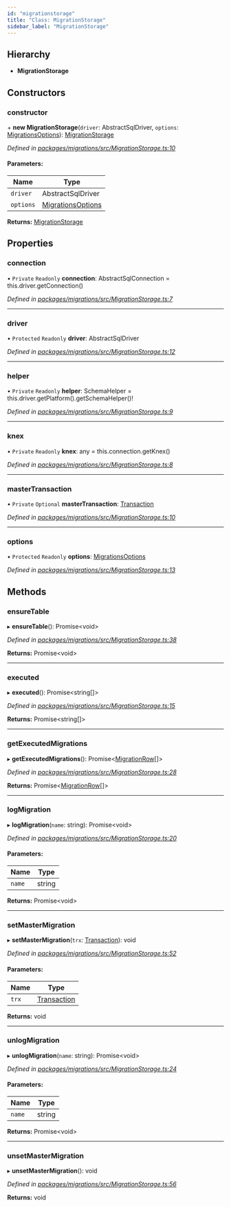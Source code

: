 ```yaml
---
id: "migrationstorage"
title: "Class: MigrationStorage"
sidebar_label: "MigrationStorage"
---
```


## Hierarchy

* **MigrationStorage**

## Constructors

### constructor

\+ **new MigrationStorage**(`driver`: AbstractSqlDriver, `options`: [MigrationsOptions](../index.md#migrationsoptions)): [MigrationStorage](migrationstorage.md)

*Defined in [packages/migrations/src/MigrationStorage.ts:10](https://github.com/mikro-orm/mikro-orm/blob/4249b052e/packages/migrations/src/MigrationStorage.ts#L10)*

#### Parameters:

Name | Type |
------ | ------ |
`driver` | AbstractSqlDriver |
`options` | [MigrationsOptions](../index.md#migrationsoptions) |

**Returns:** [MigrationStorage](migrationstorage.md)

## Properties

### connection

• `Private` `Readonly` **connection**: AbstractSqlConnection = this.driver.getConnection()

*Defined in [packages/migrations/src/MigrationStorage.ts:7](https://github.com/mikro-orm/mikro-orm/blob/4249b052e/packages/migrations/src/MigrationStorage.ts#L7)*

___

### driver

• `Protected` `Readonly` **driver**: AbstractSqlDriver

*Defined in [packages/migrations/src/MigrationStorage.ts:12](https://github.com/mikro-orm/mikro-orm/blob/4249b052e/packages/migrations/src/MigrationStorage.ts#L12)*

___

### helper

• `Private` `Readonly` **helper**: SchemaHelper = this.driver.getPlatform().getSchemaHelper()!

*Defined in [packages/migrations/src/MigrationStorage.ts:9](https://github.com/mikro-orm/mikro-orm/blob/4249b052e/packages/migrations/src/MigrationStorage.ts#L9)*

___

### knex

• `Private` `Readonly` **knex**: any = this.connection.getKnex()

*Defined in [packages/migrations/src/MigrationStorage.ts:8](https://github.com/mikro-orm/mikro-orm/blob/4249b052e/packages/migrations/src/MigrationStorage.ts#L8)*

___

### masterTransaction

• `Private` `Optional` **masterTransaction**: [Transaction](../index.md#transaction)

*Defined in [packages/migrations/src/MigrationStorage.ts:10](https://github.com/mikro-orm/mikro-orm/blob/4249b052e/packages/migrations/src/MigrationStorage.ts#L10)*

___

### options

• `Protected` `Readonly` **options**: [MigrationsOptions](../index.md#migrationsoptions)

*Defined in [packages/migrations/src/MigrationStorage.ts:13](https://github.com/mikro-orm/mikro-orm/blob/4249b052e/packages/migrations/src/MigrationStorage.ts#L13)*

## Methods

### ensureTable

▸ **ensureTable**(): Promise&#60;void>

*Defined in [packages/migrations/src/MigrationStorage.ts:38](https://github.com/mikro-orm/mikro-orm/blob/4249b052e/packages/migrations/src/MigrationStorage.ts#L38)*

**Returns:** Promise&#60;void>

___

### executed

▸ **executed**(): Promise&#60;string[]>

*Defined in [packages/migrations/src/MigrationStorage.ts:15](https://github.com/mikro-orm/mikro-orm/blob/4249b052e/packages/migrations/src/MigrationStorage.ts#L15)*

**Returns:** Promise&#60;string[]>

___

### getExecutedMigrations

▸ **getExecutedMigrations**(): Promise&#60;[MigrationRow](../index.md#migrationrow)[]>

*Defined in [packages/migrations/src/MigrationStorage.ts:28](https://github.com/mikro-orm/mikro-orm/blob/4249b052e/packages/migrations/src/MigrationStorage.ts#L28)*

**Returns:** Promise&#60;[MigrationRow](../index.md#migrationrow)[]>

___

### logMigration

▸ **logMigration**(`name`: string): Promise&#60;void>

*Defined in [packages/migrations/src/MigrationStorage.ts:20](https://github.com/mikro-orm/mikro-orm/blob/4249b052e/packages/migrations/src/MigrationStorage.ts#L20)*

#### Parameters:

Name | Type |
------ | ------ |
`name` | string |

**Returns:** Promise&#60;void>

___

### setMasterMigration

▸ **setMasterMigration**(`trx`: [Transaction](../index.md#transaction)): void

*Defined in [packages/migrations/src/MigrationStorage.ts:52](https://github.com/mikro-orm/mikro-orm/blob/4249b052e/packages/migrations/src/MigrationStorage.ts#L52)*

#### Parameters:

Name | Type |
------ | ------ |
`trx` | [Transaction](../index.md#transaction) |

**Returns:** void

___

### unlogMigration

▸ **unlogMigration**(`name`: string): Promise&#60;void>

*Defined in [packages/migrations/src/MigrationStorage.ts:24](https://github.com/mikro-orm/mikro-orm/blob/4249b052e/packages/migrations/src/MigrationStorage.ts#L24)*

#### Parameters:

Name | Type |
------ | ------ |
`name` | string |

**Returns:** Promise&#60;void>

___

### unsetMasterMigration

▸ **unsetMasterMigration**(): void

*Defined in [packages/migrations/src/MigrationStorage.ts:56](https://github.com/mikro-orm/mikro-orm/blob/4249b052e/packages/migrations/src/MigrationStorage.ts#L56)*

**Returns:** void
